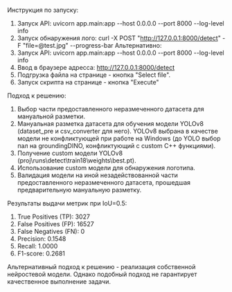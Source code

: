 Инструкция по запуску: 
1. Запуск API: uvicorn app.main:app --host 0.0.0.0 --port 8000 --log-level info
2. Запуск обнаружения лого: curl -X POST "http://127.0.0.1:8000/detect" -F "file=@test.jpg" --progress-bar
Альтернативно:
1. Запуск API: uvicorn app.main:app --host 0.0.0.0 --port 8000 --log-level info
2. Ввод в браузере адресса: http://127.0.0.1:8000/detect
3. Подгрузка файла на странице - кнопка "Select file".
4. Запуск скрипта на странице - кнопка "Execute"

Подход к решению: 
1. Выбор части предоставленного неразмеченного датасета для мануальной разметки.
2. Мануальная разметка датасета для обучения модели YOLOv8 (dataset_pre и csv_converter для него). YOLOv8 выбрана в качестве модели не конфликтующей при работе на Windows (до YOLO выбор пал на groundingDINO, конфликтующий с custom C++ функциями).
3. Получение custom модели YOLOv8 (proj\runs\detect\train18\weights\best.pt).
4. Использование custom модели для обнаружения логотипа.
5. Валидация модели на иной незадействованной части предоставленного неразмеченного датасета, прошедшая предварительную мануальную разметку.

Результаты выдачи метрик при IoU=0.5:
1. True Positives (TP): 3027
2. False Positives (FP): 16527
3. False Negatives (FN): 0
4. Precision: 0.1548
5. Recall: 1.0000
6. F1-score: 0.2681

Альтернативный подход к решению - реализация собственной нейростевой модели. Однако подобный подход не гарантирует качественное выполнение задачи.
